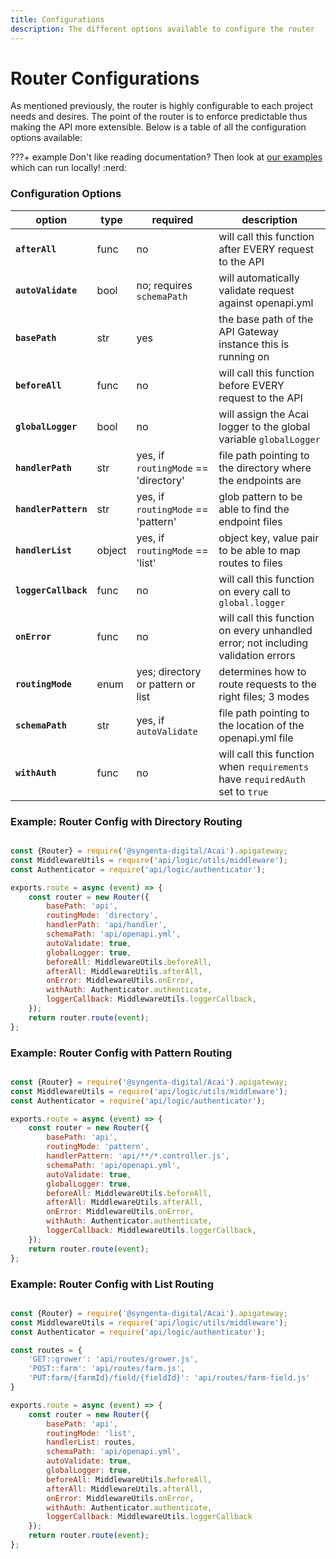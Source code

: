 ```yaml
---
title: Configurations
description: The different options available to configure the router
---
```


# Router Configurations

As mentioned previously, the router is highly configurable to each project needs and desires. The point of the router is to enforce predictable thus making the API more extensible. Below is a table of all the configuration options available:

???+ example
    Don't like reading documentation? Then look at [our examples](https://github.com/syngenta/acai-js-docs/blob/main/examples/apigateway) which can run locally! :nerd:

### Configuration Options

| option               | type   | required                             | description                                                                       |
|----------------------|--------|--------------------------------------|-----------------------------------------------------------------------------------|
| **`afterAll`**       | func   | no                                   | will call this function after EVERY request to the API                            |
| **`autoValidate`**   | bool   | no; requires `schemaPath`            | will automatically validate request against openapi.yml                           |
| **`basePath`**       | str    | yes                                  | the base path of the API Gateway instance this is running on                      |
| **`beforeAll`**      | func   | no                                   | will call this function before EVERY request to the API                           |
| **`globalLogger`**   | bool   | no                                   | will assign the Acai logger to the global variable `globalLogger`                 |
| **`handlerPath`**    | str    | yes, if `routingMode` == 'directory' | file path pointing to the directory where the endpoints are                       |
| **`handlerPattern`** | str    | yes, if `routingMode` == 'pattern'   | glob pattern to be able to find the endpoint files                                |
| **`handlerList`**    | object | yes, if `routingMode` == 'list'      | object key, value pair to be able to map routes to files                          |
| **`loggerCallback`** | func   | no                                   | will call this function on every call to `global.logger`                          |
| **`onError`**        | func   | no                                   | will call this function on every unhandled error; not including validation errors |
| **`routingMode`**    | enum   | yes; directory or pattern or list    | determines how to route requests to the right files; 3 modes                      |
| **`schemaPath`**     | str    | yes, if `autoValidate`               | file path pointing to the location of the openapi.yml file                        |
| **`withAuth`**       | func   | no                                   | will call this function when `requirements` have `requiredAuth` set to `true`     |

### Example: Router Config with Directory Routing

```js

const {Router} = require('@syngenta-digital/Acai').apigateway;
const MiddlewareUtils = require('api/logic/utils/middleware');
const Authenticator = require('api/logic/authenticator');

exports.route = async (event) => {
    const router = new Router({
        basePath: 'api',
        routingMode: 'directory',
        handlerPath: 'api/handler',
        schemaPath: 'api/openapi.yml',
        autoValidate: true,
        globalLogger: true,
        beforeAll: MiddlewareUtils.beforeAll,
        afterAll: MiddlewareUtils.afterAll,
        onError: MiddlewareUtils.onError,
        withAuth: Authenticator.authenticate,
        loggerCallback: MiddlewareUtils.loggerCallback,
    });
    return router.route(event);
};
```

### Example: Router Config with Pattern Routing

```js

const {Router} = require('@syngenta-digital/Acai').apigateway;
const MiddlewareUtils = require('api/logic/utils/middleware');
const Authenticator = require('api/logic/authenticator');

exports.route = async (event) => {
    const router = new Router({
        basePath: 'api',
        routingMode: 'pattern',
        handlerPattern: 'api/**/*.controller.js',
        schemaPath: 'api/openapi.yml',
        autoValidate: true,
        globalLogger: true,
        beforeAll: MiddlewareUtils.beforeAll,
        afterAll: MiddlewareUtils.afterAll,
        onError: MiddlewareUtils.onError,
        withAuth: Authenticator.authenticate,
        loggerCallback: MiddlewareUtils.loggerCallback,
    });
    return router.route(event);
};
```

### Example: Router Config with List Routing

```js

const {Router} = require('@syngenta-digital/Acai').apigateway;
const MiddlewareUtils = require('api/logic/utils/middleware');
const Authenticator = require('api/logic/authenticator');

const routes = {
    'GET::grower': 'api/routes/grower.js',
    'POST::farm': 'api/routes/farm.js',
    'PUT:farm/{farmId}/field/{fieldId}': 'api/routes/farm-field.js'
}

exports.route = async (event) => {
    const router = new Router({
        basePath: 'api',
        routingMode: 'list',
        handlerList: routes,
        schemaPath: 'api/openapi.yml',
        autoValidate: true,
        globalLogger: true,
        beforeAll: MiddlewareUtils.beforeAll,
        afterAll: MiddlewareUtils.afterAll,
        onError: MiddlewareUtils.onError,
        withAuth: Authenticator.authenticate,
        loggerCallback: MiddlewareUtils.loggerCallback
    });
    return router.route(event);
};
```
